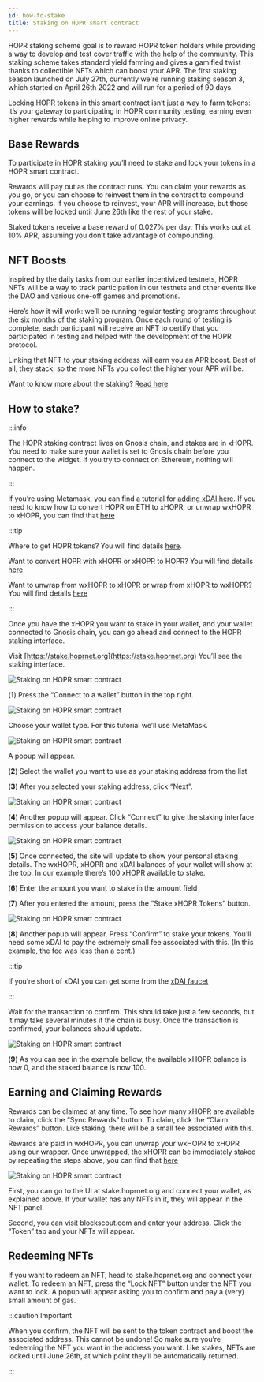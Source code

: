 ```yaml
---
id: how-to-stake
title: Staking on HOPR smart contract
---
```


HOPR staking scheme goal is to reward HOPR token holders while providing a way to develop and test cover traffic with the help of the community. This staking scheme takes standard yield farming and gives a gamified twist thanks to collectible NFTs which can boost your APR. The first staking season launched on July 27th, currently we're running staking season 3, which started on April 26th 2022 and will run for a period of 90 days.

Locking HOPR tokens in this smart contract isn’t just a way to farm tokens: it’s your gateway to participating in HOPR community testing, earning even higher rewards while helping to improve online privacy.

## Base Rewards

To participate in HOPR staking you’ll need to stake and lock your tokens in a HOPR smart contract.

Rewards will pay out as the contract runs. You can claim your rewards as you go, or you can choose to reinvest them in the contract to compound your earnings. If you choose to reinvest, your APR will increase, but those tokens will be locked until June 26th like the rest of your stake.

Staked tokens receive a base reward of 0.027% per day. This works out at 10% APR, assuming you don’t take advantage of compounding.

## NFT Boosts

Inspired by the daily tasks from our earlier incentivized testnets, HOPR NFTs will be a way to track participation in our testnets and other events like the DAO and various one-off games and promotions.

Here’s how it will work: we’ll be running regular testing programs throughout the six months of the staking program. Once each round of testing is complete, each participant will receive an NFT to certify that you participated in testing and helped with the development of the HOPR protocol.

Linking that NFT to your staking address will earn you an APR boost. Best of all, they stack, so the more NFTs you collect the higher your APR will be.

Want to know more about the staking? [Read here](https://medium.com/hoprnet/hopr-staking-faqs-780edfd4f1e1)

## How to stake?

:::info

The HOPR staking contract lives on Gnosis chain, and stakes are in xHOPR. You need to make sure your wallet is set to Gnosis chain before you connect to the widget. If you try to connect on Ethereum, nothing will happen.

:::

If you’re using Metamask, you can find a tutorial for [adding xDAI here](https://www.xdaichain.com/for-users/wallets/metamask/metamask-setup). If you need to know how to convert HOPR on ETH to xHOPR, or unwrap wxHOPR to xHOPR, you can find that [here](convert-hopr)

:::tip

Where to get HOPR tokens? You will find details [here](how-to-get-hopr).

Want to convert HOPR with xHOPR or xHOPR to HOPR? You will find details [here](convert-hopr)

Want to unwrap from wxHOPR to xHOPR or wrap from xHOPR to wxHOPR? You will find details [here](convert-hopr)

:::

Once you have the xHOPR you want to stake in your wallet, and your wallet connected to Gnosis chain, you can go ahead and connect to the HOPR staking interface.

Visit [https://stake.hoprnet.org](https://stake.hoprnet.org) You’ll see the staking interface.

![Staking on HOPR smart contract](/img/staking/staking-1.png)

(**1**) Press the “Connect to a wallet” button in the top right.

![Staking on HOPR smart contract](/img/staking/staking-2.png)

Choose your wallet type. For this tutorial we’ll use MetaMask.

![Staking on HOPR smart contract](/img/staking/staking-3.png)

A popup will appear.

(**2**) Select the wallet you want to use as your staking address from the list

(**3**) After you selected your staking address, click “Next”.

![Staking on HOPR smart contract](/img/staking/staking-4.png)

(**4**) Another popup will appear. Click “Connect” to give the staking interface permission to access your balance details.

![Staking on HOPR smart contract](/img/staking/staking-5.png)

(**5**) Once connected, the site will update to show your personal staking details. The wxHOPR, xHOPR and xDAI balances of your wallet will show at the top. In our example there’s 100 xHOPR available to stake.

(**6**) Enter the amount you want to stake in the amount field

(**7**) After you entered the amount, press the “Stake xHOPR Tokens” button.

![Staking on HOPR smart contract](/img/staking/staking-6.png)

(**8**) Another popup will appear. Press “Confirm” to stake your tokens. You’ll need some xDAI to pay the extremely small fee associated with this. (In this example, the fee was less than a cent.)

:::tip

If you’re short of xDAI you can get some from the [xDAI faucet](https://xdai-faucet.top)

:::

Wait for the transaction to confirm. This should take just a few seconds, but it may take several minutes if the chain is busy. Once the transaction is confirmed, your balances should update.

![Staking on HOPR smart contract](/img/staking/staking-7.png)

(**9**) As you can see in the example bellow, the available xHOPR balance is now 0, and the staked balance is now 100.

## Earning and Claiming Rewards

Rewards can be claimed at any time. To see how many xHOPR are available to claim, click the “Sync Rewards” button. To claim, click the “Claim Rewards” button. Like staking, there will be a small fee associated with this.

Rewards are paid in wxHOPR, you can unwrap your wxHOPR to xHOPR using our wrapper. Once unwrapped, the xHOPR can be immediately staked by repeating the steps above, you can find that [here](convert-hopr)

![Staking on HOPR smart contract](/img/staking/staking-8.png)

First, you can go to the UI at stake.hoprnet.org and connect your wallet, as explained above. If your wallet has any NFTs in it, they will appear in the NFT panel.

Second, you can visit blockscout.com and enter your address. Click the “Token” tab and your NFTs will appear.

## Redeeming NFTs

If you want to redeem an NFT, head to stake.hoprnet.org and connect your wallet.
To redeem an NFT, press the “Lock NFT” button under the NFT you want to lock. A popup will appear asking you to confirm and pay a (very) small amount of gas.

:::caution Important

When you confirm, the NFT will be sent to the token contract and boost the associated address. This cannot be undone! So make sure you’re redeeming the NFT you want in the address you want. Like stakes, NFTs are locked until June 26th, at which point they’ll be automatically returned.

:::

